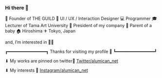 ### Hi there 👋
🤝 Founder of THE GUILD
🎨 UI / UX / Interaction Designer
💻 Programmer
🎓 Lecturer of Tama Art University
🏢 President of my company
👶 Parent of a baby
🏠 Hiroshima ✈︎ Tokyo, Japan

and, I’m interested in 🍶🍣

┏━━━━━━━━━━━━━━━┓
     Thanks for visiting my profile 🎁
┗━━━━━━━━━━━━━━━┛

⬇︎ My works are pinned on twitter📍
[Twitter/alumican_net](https://twitter.com/alumican_net)

⬇︎ My interests 👀
[Instagram/alumican_net](https://www.instagram.com/alumican_net)

<!--
**alumican/alumican** is a ✨ _special_ ✨ repository because its `README.md` (this file) appears on your GitHub profile.

Here are some ideas to get you started:

- 🔭 I’m currently working on ...
- 🌱 I’m currently learning ...
- 👯 I’m looking to collaborate on ...
- 🤔 I’m looking for help with ...
- 💬 Ask me about ...
- 📫 How to reach me: ...
- 😄 Pronouns: ...
- ⚡ Fun fact: ...
-->
